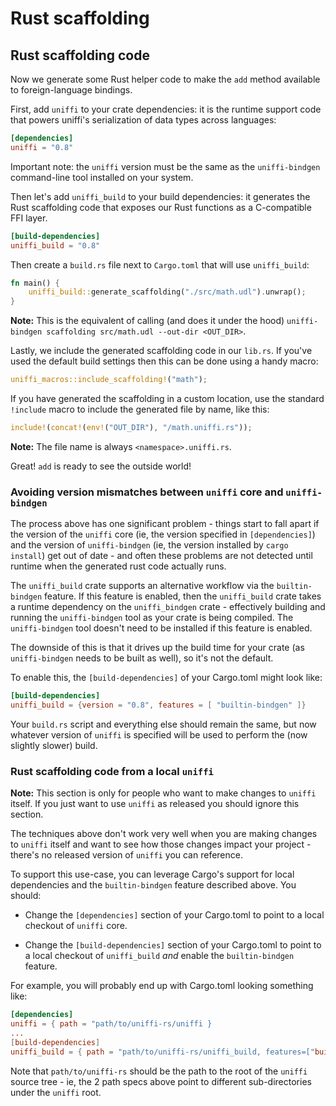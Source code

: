 # Rust scaffolding

## Rust scaffolding code

Now we generate some Rust helper code to make the `add` method available to foreign-language bindings.  

First, add `uniffi` to your crate dependencies: it is the runtime support code that powers uniffi's serialization of data types across languages:

```toml
[dependencies]
uniffi = "0.8"
```

Important note: the `uniffi` version must be the same as the `uniffi-bindgen` command-line tool installed on your system.

Then let's add `uniffi_build` to your build dependencies: it generates the Rust scaffolding code that exposes our Rust functions as a C-compatible FFI layer.

```toml
[build-dependencies]
uniffi_build = "0.8"
```

Then create a `build.rs` file next to `Cargo.toml` that will use `uniffi_build`:

```rust
fn main() {
    uniffi_build::generate_scaffolding("./src/math.udl").unwrap();
}
```

**Note:** This is the equivalent of calling (and does it under the hood) `uniffi-bindgen scaffolding src/math.udl --out-dir <OUT_DIR>`.

Lastly, we include the generated scaffolding code in our `lib.rs`. If you've used the default build
settings then this can be done using a handy macro:

```rust
uniffi_macros::include_scaffolding!("math");
```

If you have generated the scaffolding in a custom location, use the standard `!include` macro
to include the generated file by name, like this:


```rust
include!(concat!(env!("OUT_DIR"), "/math.uniffi.rs"));
```

**Note:** The file name is always `<namespace>.uniffi.rs`.

Great! `add` is ready to see the outside world!

### Avoiding version mismatches between `uniffi` core and `uniffi-bindgen`

The process above has one significant problem - things start to fall apart if
the version of the `uniffi` core (ie, the version specified in `[dependencies]`)
and the version of `uniffi-bindgen` (ie, the version installed by
`cargo install`) get out of date - and often these problems are not detected
until runtime when the generated rust code actually runs.

The `uniffi_build` crate supports an alternative workflow via the
`builtin-bindgen` feature. If this feature is enabled, then the `uniffi_build`
crate takes a runtime dependency on the `uniffi_bindgen` crate - effectively
building and running the `uniffi-bindgen` tool as your crate is being compiled.
The `uniffi-bindgen` tool doesn't need to be installed if this feature is
enabled.

The downside of this is that it drives up the build time for your crate (as
`uniffi-bindgen` needs to be built as well), so it's not the default.

To enable this, the `[build-dependencies]` of your Cargo.toml might look like:
```toml
[build-dependencies]
uniffi_build = {version = "0.8", features = [ "builtin-bindgen" ]}
```
Your `build.rs` script and everything else should remain the same, but now
whatever version of `uniffi` is specified will be used to perform the (now
slightly slower) build.

### Rust scaffolding code from a local `uniffi`

**Note:** This section is only for people who want to make changes to `uniffi`
itself. If you just want to use `uniffi` as released you should ignore this
section.

The techniques above don't work very well when you are making changes to
`uniffi` itself and want to see how those changes impact your project - there's
no released version of `uniffi` you can reference.

To support this use-case, you can leverage Cargo's support for local
dependencies and the `builtin-bindgen` feature described above. You should:

* Change the `[dependencies]` section of your Cargo.toml to point to a local
  checkout of `uniffi` core.

* Change the `[build-dependencies]` section of your Cargo.toml to point to a
  local checkout of `uniffi_build` *and* enable the `builtin-bindgen` feature.

For example, you will probably end up with Cargo.toml looking something like:

```toml
[dependencies]
uniffi = { path = "path/to/uniffi-rs/uniffi }
...
[build-dependencies]
uniffi_build = { path = "path/to/uniffi-rs/uniffi_build, features=["builtin-bindgen"] }
```

Note that `path/to/uniffi-rs` should be the path to the root of the `uniffi`
source tree - ie, the 2 path specs above point to different sub-directories
under the `uniffi` root.
